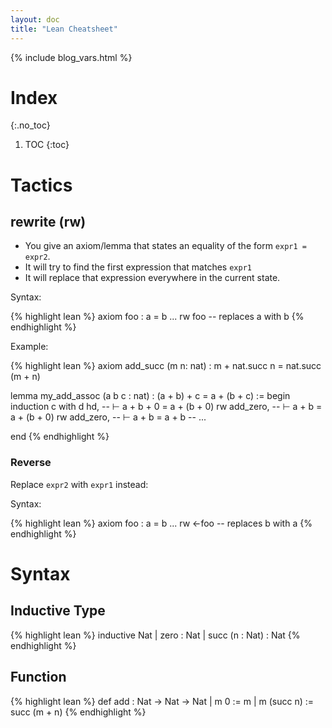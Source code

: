 ```yaml
---
layout: doc
title: "Lean Cheatsheet"
---
```


{% include blog_vars.html %}

# Index
{:.no_toc}

1. TOC
{:toc}

# Tactics

## rewrite (rw)

* You give an axiom/lemma that states an equality of the form `expr1 = expr2`.
* It will try to find the first expression that matches `expr1`
* It will replace that expression everywhere in the current state.

Syntax:

{% highlight lean %}
axiom foo : a = b
...
rw foo -- replaces a with b
{% endhighlight %}

Example:

{% highlight lean %}
axiom add_succ (m n: nat) : m + nat.succ n = nat.succ (m + n)

lemma my_add_assoc (a b c : nat) : (a + b) + c = a + (b + c) :=
begin
  induction c with d hd,
  -- ⊢ a + b + 0 = a + (b + 0)
  rw add_zero,
  -- ⊢ a + b = a + (b + 0)
  rw add_zero,
  -- ⊢ a + b = a + b
  -- ...

end
{% endhighlight %}

### Reverse

Replace `expr2` with `expr1` instead:

Syntax:

{% highlight lean %}
axiom foo : a = b
...
rw ←foo -- replaces b with a
{% endhighlight %}

# Syntax

## Inductive Type

{% highlight lean %}
inductive Nat
| zero : Nat
| succ (n : Nat) : Nat
{% endhighlight %}

## Function

{% highlight lean %}
def add : Nat → Nat → Nat
| m 0 := m
| m (succ n) := succ (m + n)
{% endhighlight %}
